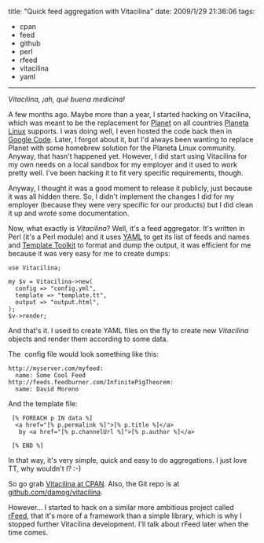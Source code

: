 title: "Quick feed aggregation with Vitacilina"
date: 2009/1/29 21:36:06
tags:
- cpan
- feed
- github
- perl
- rfeed
- vitacilina
- yaml
---
<em>Vitacilina, ¡ah, qué buena medicina!</em>

A few months ago. Maybe more than a year, I started hacking on Vitacilina, which was meant to be the replacement for <a href="http://planetplanet.org">Planet</a> on all countries <a href="http://planetalinux.org">Planeta Linux</a> supports. I was doing well, I even hosted the code back then in <a href="http://code.google.com/p/vitacilina">Google Code</a>. Later, I forgot about it, but I'd always been wanting to replace Planet with some homebrew solution for the Planeta Linux community. Anyway, that hasn't happened yet. However, I did start using Vitacilina for my own needs on a local sandbox for my employer and it used to work pretty well. I've been hacking it to fit very specific requirements, though.

Anyway, I thought it was a good moment to release it publicly, just because it was all hidden there. So, I didn't implement the changes I did for my employer (because they were very specific for our products) but I did clean it up and wrote some documentation.

Now, what exactly is <em>Vitacilina</em>? Well, it's a feed aggregator. It's written in Perl (it's a Perl module) and it uses <a href="http://www.yaml.org/">YAML</a> to get its list of feeds and names and <a href="http://template-toolkit.org/">Template Toolkit</a> to format and dump the output, it was efficient for me because it was very easy for me to create dumps:
<pre><code>use Vitacilina;

my $v = Vitacilina-&gt;new(
  config =&gt; "config.yml",
  template =&gt; "template.tt",
  output =&gt; "output.html",
);
$v-&gt;render;
</code></pre>
And that's it. I used to create YAML files on the fly to create new <em>Vitacilina</em> objects and render them according to some data.

The  config file would look something like this:
<pre><code>http://myserver.com/myfeed:
  name: Some Cool Feed
http://feeds.feedburner.com/InfinitePigTheorem:
  name: David Moreno
</code></pre>
And the template file:
<pre><code> [% FOREACH p IN data %]
  &lt;a href="[% p.permalink %]"&gt;[% p.title %]&lt;/a&gt;
   by &lt;a href="[% p.channelUrl %]"&gt;[% p.author %]&lt;/a&gt;

 [% END %]
</code></pre>
In that way, it's very simple, quick and easy to do aggregations. I just love TT, why wouldn't I? :-)

So go grab <a href="http://search.cpan.org/~damog/Vitacilina-0.1/">Vitacilina at CPAN</a>. Also, the Git repo is at <a href="http://github.com/damog/vitacilina">github.com/damog/vitacilina</a>.

However... I started to hack on a similar more ambitious project called <a href="http://github.com/damog/rfeed">rFeed</a>, that it's more of a framework than a simple library, which is why I stopped further Vitacilina development. I'll talk about rFeed later when the time comes.